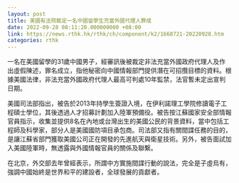 ```yaml
---
layout: post
title: 美國有法院裁定一名中國留學生充當外國代理人罪成
date: 2022-09-28 08:11:20.000000000 +08:00
link: https://news.rthk.hk/rthk/ch/component/k2/1668721-20220928.htm
categories: rthk
---
```


一名在美國留學的31歲中國男子，經審訊後被裁定非法充當外國政府代理人及作出虛假陳述，罪名成立，指他秘密向中國情報部門提供潛在可招攬目標的資料。根據美國法律，非法充當外國政府代理人最高可判處10年監禁，法官暫未定出宣判日期。

美國司法部指出，被告於2013年持學生簽證入境，在伊利諾理工學院修讀電子工程碩士學位，其後透過人才招募計劃加入陸軍預備役。被告按江蘇國家安全部情報官員指示，收集並提供8名在內地或台灣出生的美國公民的背景資料，當中包括工程師及科學家，部分人是美國國防項目承包商。司法部又指有關間諜任務的目的，是讓江蘇省部門獲取美國公司正在開發的先進航天與衛星技術。另外，被告面試加入美國陸軍時，無透露與外國情報官員的關係及聯繫。

在北京，外交部去年曾經表示，所謂中方實施間諜行動的說法，完全是子虛烏有，強調中國始終是世界和平的建設者，全球發展的貢獻者。
